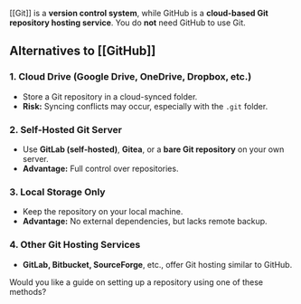 [[Git]] is a **version control system**, while GitHub is a **cloud-based Git repository hosting service**. You do **not** need GitHub to use Git.

## Alternatives to [[GitHub]]

### 1. Cloud Drive (Google Drive, OneDrive, Dropbox, etc.)
- Store a Git repository in a cloud-synced folder.
- **Risk:** Syncing conflicts may occur, especially with the `.git` folder.

### 2. Self-Hosted Git Server
- Use **GitLab (self-hosted)**, **Gitea**, or a **bare Git repository** on your own server.
- **Advantage:** Full control over repositories.

### 3. Local Storage Only
- Keep the repository on your local machine.
- **Advantage:** No external dependencies, but lacks remote backup.

### 4. Other Git Hosting Services
- **GitLab, Bitbucket, SourceForge**, etc., offer Git hosting similar to GitHub.

Would you like a guide on setting up a repository using one of these methods?